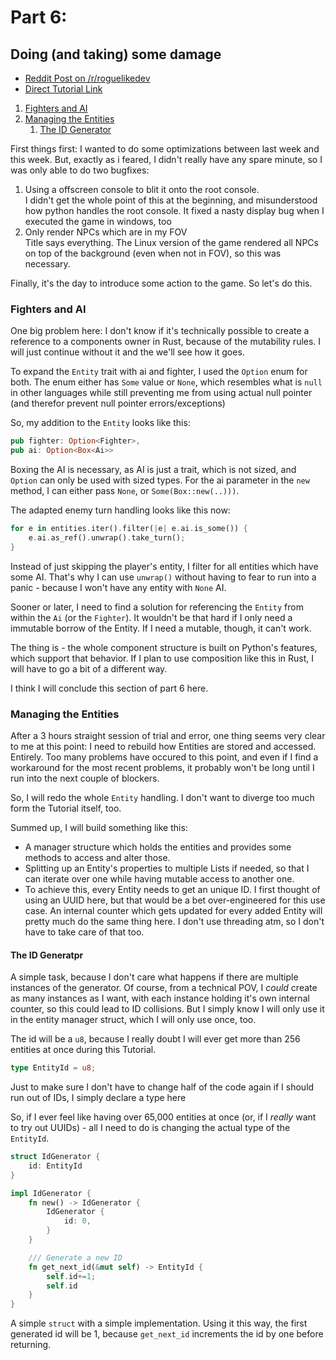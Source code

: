 # Part 6: 
## Doing (and taking) some damage

- [Reddit Post on /r/roguelikedev](https://www.reddit.com/r/roguelikedev/comments/8xlo9k/roguelikedev_does_the_complete_roguelike_tutorial/)
- [Direct Tutorial Link](http://rogueliketutorials.com/libtcod/6)

1. [Fighters and AI](#fighters-and-ai)
2. [Managing the Entities](#managing-the-entities)
    1. [The ID Generator](#the-id-generatpr)

First things first: I wanted to do some optimizations between last week and this week. But, exactly as i feared, I didn't
really have any spare minute, so I was only able to do two bugfixes:

1. Using a offscreen console to blit it onto the root console.  
I didn't get the whole point of this at the beginning, and misunderstood how python handles the root console. It fixed
a nasty display bug when I executed the game in windows, too
2. Only render NPCs which are in my FOV  
Title says everything. The Linux version of the game rendered all NPCs on top of the background (even when not in FOV),
so this was necessary.

Finally, it's the day to introduce some action to the game. So let's do this.

### Fighters and AI

One big problem here: I don't know if it's technically possible to create a reference to a components owner in Rust, 
because of the mutability rules. I will just continue without it and the we'll see how it goes.

To expand the `Entity` trait with ai and fighter, I used the `Option` enum for both. The enum either has `Some` value 
or `None`, which resembles what is `null` in other languages while still preventing me from using actual null pointer
(and therefor prevent null pointer errors/exceptions)

So, my addition to the `Entity` looks like this:

```rust
pub fighter: Option<Fighter>,
pub ai: Option<Box<Ai>>
```
Boxing the AI is necessary, as AI is just a trait, which is not sized, and `Option` can only be used with sized types. For
the ai parameter in the `new` method, I can either pass `None`, or `Some(Box::new(..)))`.

The adapted enemy turn handling looks like this now:
```rust
for e in entities.iter().filter(|e| e.ai.is_some()) {
    e.ai.as_ref().unwrap().take_turn();
}
```
Instead of just skipping the player's entity, I filter for all entities which have some AI. That's why I can use `unwrap()`
without having to fear to run into a panic - because I won't have any entity with `None` AI.

Sooner or later, I need to find a solution for referencing the `Entity` from within the `Ai` (or the `Fighter`). It wouldn't 
be that hard if I only need a immutable borrow of the Entity. If I need a mutable, though, it can't work. 

The thing is - the whole component structure is built on Python's features, which support that behavior. If I plan to use
composition like this in Rust, I will have to go a bit of a different way.

I think I will conclude this section of part 6 here. 

### Managing the Entities

After a 3 hours straight session of trial and error, one thing seems very clear to me at this point: I need to rebuild
how Entities are stored and accessed. Entirely. Too many problems have occured to this point, and even if I find a
workaround for the most recent problems, it probably won't be long until I run into the next couple of blockers.

So, I will redo the whole `Entity` handling. I don't want to diverge too much form the Tutorial itself, too.

Summed up, I will build something like this:

- A manager structure which holds the entities and provides some methods to access and alter those.
- Splitting up an Entity's properties to multiple Lists if needed, so that I can iterate over one while having mutable 
access to another one.
- To achieve this, every Entity needs to get an unique ID. I first thought of using an UUID here, but that would 
be a bet over-engineered for this use case. An internal counter which gets updated for every added Entity will pretty
much do the same thing here. I don't use threading atm, so I don't have to take care of that too.

#### The ID Generatpr

A simple task, because I don't care what happens if there are multiple instances of the generator. Of course, from
a technical POV, I _could_ create as many instances as I want, with each instance holding it's own internal counter, 
so this could lead to ID collisions. But I simply know I will only use it in the entity manager struct, which I will
only use once, too.

The id will be a `u8`, because I really doubt I will ever get more than 256 entities at once during this 
Tutorial.

```rust
type EntityId = u8;
``` 

Just to make sure I don't have to change half of the code again if I should run out of IDs, I simply declare a 
type here

So, if I ever feel like having over 65,000 entities at once (or, if I _really_ want to try out UUIDs) - 
all I need to do is changing the actual type of the `EntityId`.

```rust
struct IdGenerator {
    id: EntityId
}

impl IdGenerator {
    fn new() -> IdGenerator {
        IdGenerator {
            id: 0,
        }
    }

    /// Generate a new ID
    fn get_next_id(&mut self) -> EntityId {
        self.id+=1;
        self.id
    }
}
```

A simple `struct` with a simple implementation. Using it this way, the first generated id will be 1, because `get_next_id` 
increments the id by one before returning.